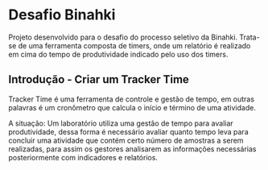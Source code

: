 # Desafio Binahki
 Projeto desenvolvido para o desafio do processo seletivo da Binahki. Trata-se de uma ferramenta composta de timers, onde um relatório é realizado em cima do tempo de produtividade indicado pelo uso dos timers. 

## Introdução - Criar um Tracker Time

 Tracker Time é uma ferramenta de controle e gestão de tempo, em outras palavras é um cronômetro que calcula o início e término de uma atividade.

 A situação: Um laboratório utiliza uma gestão de tempo para avaliar produtividade, dessa forma é necessário avaliar quanto tempo leva para concluir uma atividade que contém certo número de amostras a serem realizadas, para assim os gestores analisarem as informações necessárias posteriormente com indicadores e relatórios.
